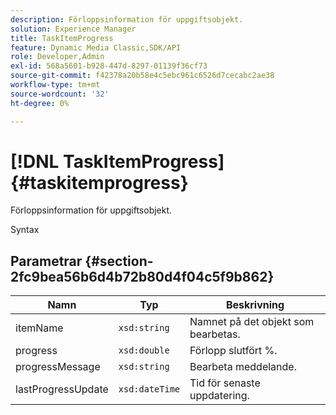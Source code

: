```yaml
---
description: Förloppsinformation för uppgiftsobjekt.
solution: Experience Manager
title: TaskItemProgress
feature: Dynamic Media Classic,SDK/API
role: Developer,Admin
exl-id: 568a5601-b928-447d-8297-01139f36cf73
source-git-commit: f42378a20b58e4c5ebc961c6526d7cecabc2ae38
workflow-type: tm+mt
source-wordcount: '32'
ht-degree: 0%

---
```


# [!DNL TaskItemProgress]{#taskitemprogress}

Förloppsinformation för uppgiftsobjekt.

Syntax

## Parametrar {#section-2fc9bea56b6d4b72b80d4f04c5f9b862}

| Namn | Typ | Beskrivning |
|---|---|---|
| itemName | `xsd:string` | Namnet på det objekt som bearbetas. |
| progress | `xsd:double` | Förlopp slutfört %. |
| progressMessage | `xsd:string` | Bearbeta meddelande. |
| lastProgressUpdate | `xsd:dateTime` | Tid för senaste uppdatering. |
